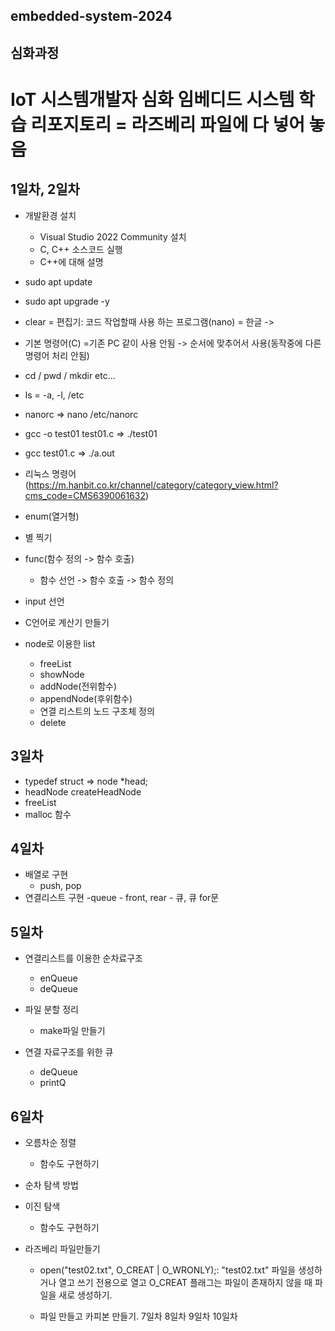 ## embedded-system-2024

## 심화과정
# IoT 시스템개발자 심화 임베디드 시스템 학습 리포지토리 = 라즈베리 파일에 다 넣어 놓음

## 1일차, 2일차
- 개발환경 설치
    - Visual Studio 2022 Community 설치
    - C, C++ 소스코드 실행
    - C++에 대해 설명
- sudo apt update

- sudo apt upgrade -y

- clear = 편집기: 코드 작업할때 사용 하는 프로그램(nano) = 한글 ->

- 기본 명령어(C) =기존 PC 같이 사용 안됨 -> 순서에 맞추어서 사용(동작중에 다른 명령어 처리 안됨)

- cd / pwd / mkdir etc...

- ls = -a, -l, /etc

- nanorc => nano /etc/nanorc

- gcc -o test01 test01.c => ./test01

- gcc test01.c => ./a.out

- 리눅스 명령어 (https://m.hanbit.co.kr/channel/category/category_view.html?cms_code=CMS6390061632)

- enum(열거형)

- 별 찍기

- func(함수 정의 -> 함수 호출)
    - 함수 선언 -> 함수 호출 -> 함수 정의
- input 선언

- C언어로 계산기 만들기

- node로 이용한 list
    - freeList
    - showNode
    - addNode(전위함수)
    - appendNode(후위함수)
    - 연결 리스트의 노드 구조체 정의
    - delete

## 3일차
- typedef struct => node *head;
- headNode createHeadNode
- freeList
- malloc 함수

## 4일차
- 배열로 구현
	- push, pop
- 연결리스트 구현
	-queue
		- front, rear
		- 큐, 큐 for문
## 5일차
- 연결리스트를 이용한 순차료구조
	- enQueue 
	- deQueue

-  파일 분할 정리
    - make파일 만들기

- 연결 자료구조를 위한 큐
	- deQueue 
	- printQ 
## 6일차
- 오름차순 정렬
	
	- 함수도 구현하기

- 순차 탐색 방법

- 이진 탐색
	
	- 함수도 구현하기

- 라즈베리 파일만들기
	- open("test02.txt", O_CREAT | O_WRONLY);: "test02.txt" 파일을 생성하거나
	   열고 쓰기 전용으로 열고 O_CREAT 플래그는 파일이 존재하지 않을 때 파일을 새로 생성하기.
	
	- 파일 만들고 카피본 만들기.
7일차
8일차
9일차
10일차